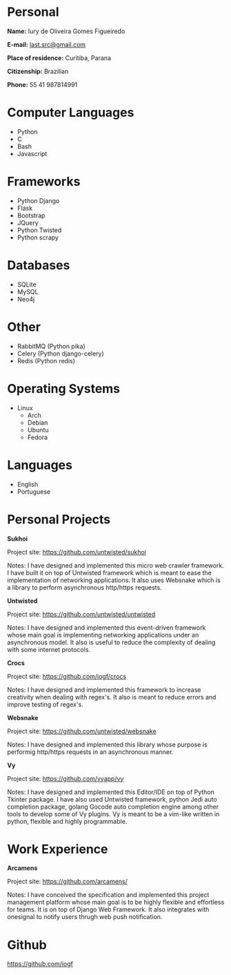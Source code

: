 Personal
========

**Name:** 
Iury de Oliveira Gomes Figueiredo

**E-mail:** 
last.src@gmail.com

**Place of residence:** 
Curitiba, Parana

**Citizenship:** 
Brazilian

**Phone:**
55 41 987814991

Computer Languages
==================

- Python 
- C
- Bash
- Javascript 

Frameworks
==========

- Python Django
- Flask
- Bootstrap
- JQuery
- Python Twisted
- Python scrapy

Databases
=========

- SQLite
- MySQL
- Neo4j

Other 
=====

- RabbitMQ (Python pika)
- Celery (Python django-celery)
- Redis (Python redis)

Operating Systems
=================

- Linux 
    - Arch
    - Debian
    - Ubuntu
    - Fedora

Languages
=========

- English 
- Portuguese 

Personal Projects
=================

**Sukhoi**

Project site: https://github.com/untwisted/sukhoi

Notes: I have designed and implemented this micro web crawler framework.
I have built it on top of Untwisted framework which is meant to ease
the implementation of networking applications. It also uses Websnake
which is a library to perform asynchronous http/https requests.

**Untwisted**

Project site: https://github.com/untwisted/untwisted

Notes: I have designed and implemented this event-driven framework
whose main goal is implementing networking applications under
an asynchronous model. It also is useful to reduce the complexity
of dealing with some internet protocols.

**Crocs**

Project site: https://github.com/iogf/crocs

Notes: I have designed and implemented this framework to
increase creativity when dealing with regex's. It also is meant
to reduce errors and improve testing of regex's.

**Websnake**

Project site: https://github.com/untwisted/websnake

Notes: I have designed and implemented this library
whose purpose is performig http/https requests in an asynchronous manner.

**Vy**

Project site: https://github.com/vyapp/vy

Notes: I have designed and implemented this Editor/IDE on top of
Python Tkinter package. I have also used Untwisted framework, 
python Jedi auto completion package, golang Gocode auto completion engine 
among other tools to develop some of Vy plugins. Vy is meant to be a
vim-like written in python, flexible and highly programmable.

Work Experience
===============

**Arcamens**

Project site: https://github.com/arcamens/

Notes: I have conceived the specification and implemented this project management platform 
whose main goal is to be highly flexible and effortless for teams. It is on top of
Django Web Framework. It also integrates with onesignal to notify users thrugh web push notification.

Github
======

https://github.com/iogf










